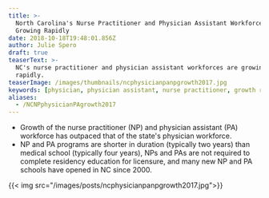 ```yaml
---
title: >-
  North Carolina's Nurse Practitioner and Physician Assistant Workforces are
  Growing Rapidly
date: 2018-10-18T19:48:01.856Z
author: Julie Spero
draft: true
teaserText: >-
  NC's nurse practitioner and physician assistant workforces are growing
  rapidly. 
teaserImage: /images/thumbnails/ncphysicianpanpgrowth2017.jpg
keywords: [physician, physician assistant, nurse practitioner, growth rate]
aliases:
  - /NCNPphysicianPAgrowth2017
---
```



* Growth of the nurse practitioner (NP) and physician assistant (PA) workforce has outpaced that of the state's physician workforce.
* NP and PA programs are shorter in duration (typically two years) than medical school (typically four years), NPs and PAs are not required to complete residency education for licensure, and many new NP and PA schools have opened in NC since 2000.

{{< img  src="/images/posts/ncphysicianpanpgrowth2017.jpg">}}
